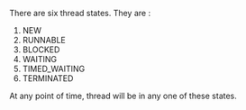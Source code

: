 There are six thread states. They are :

1. NEW
2. RUNNABLE
3. BLOCKED
4. WAITING
5. TIMED_WAITING
6. TERMINATED

At any point of time, thread will be in any one of these states.